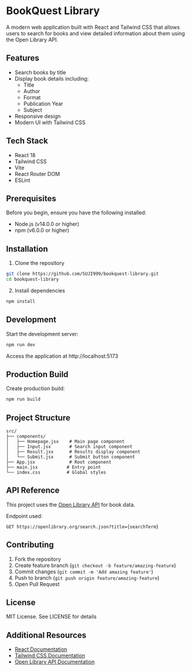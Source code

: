 # BookQuest Library

A modern web application built with React and Tailwind CSS that allows users to search for books and view detailed information about them using the Open Library API.

## Features

- Search books by title
- Display book details including:
  - Title
  - Author
  - Format
  - Publication Year
  - Subject
- Responsive design
- Modern UI with Tailwind CSS

## Tech Stack

- React 18
- Tailwind CSS
- Vite
- React Router DOM
- ESLint

## Prerequisites

Before you begin, ensure you have the following installed:
- Node.js (v14.0.0 or higher)
- npm (v6.0.0 or higher)

## Installation

1. Clone the repository
```bash
git clone https://github.com/SUJI999/bookquest-library.git
cd bookquest-library
```

2. Install dependencies
```bash
npm install
```

## Development
Start the development server:
```bash
npm run dev
```
Access the application at http://localhost:5173

## Production Build
Create production build:
```bash
npm run build
```

## Project Structure

```
src/
├── components/
│   ├── Homepage.jsx    # Main page component
│   ├── Input.jsx       # Search input component
│   ├── Result.jsx      # Results display component
│   └── Submit.jsx      # Submit button component
├── App.jsx             # Root component
├── main.jsx           # Entry point
└── index.css          # Global styles
```

## API Reference

This project uses the [Open Library API](https://openlibrary.org/developers/api) for book data.

Endpoint used:
```http
GET https://openlibrary.org/search.json?title={searchTerm}
```

## Contributing

1. Fork the repository
2. Create feature branch (`git checkout -b feature/amazing-feature`)
3. Commit changes (`git commit -m 'Add amazing feature'`)
4. Push to branch (`git push origin feature/amazing-feature`)
5. Open Pull Request

## License
MIT License. See LICENSE for details

## Additional Resources
- [React Documentation](https://react.dev/docs/getting-started)
- [Tailwind CSS Documentation](https://tailwindcss.com/docs)
- [Open Library API Documentation](https://openlibrary.org/developers/api)

